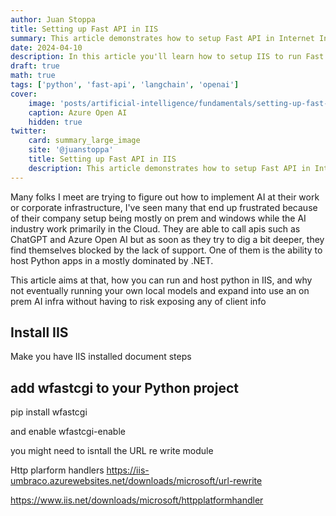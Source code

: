```yaml
---
author: Juan Stoppa
title: Setting up Fast API in IIS
summary: This article demonstrates how to setup Fast API in Internet Information Serine (IIS) to use Python as web services
date: 2024-04-10
description: In this article you'll learn how to setup IIS to run Fast API and create web services for your Python app.
draft: true
math: true
tags: ['python', 'fast-api', 'langchain', 'openai']
cover:
    image: 'posts/artificial-intelligence/fundamentals/setting-up-fast-api-iis/using-rag-azure-openai.webp'
    caption: Azure Open AI
    hidden: true
twitter:
    card: summary_large_image
    site: '@juanstoppa'
    title: Setting up Fast API in IIS
    description: This article demonstrates how to setup Fast API in Internet Information Serine (IIS) to use Python as web services
---
```


Many folks I meet are trying to figure out how to implement AI at their work or corporate infrastructure, I've seen many that end up frustrated because of their company setup being mostly on prem and windows while the AI industry work primarily in the Cloud. They are able to call apis such as ChatGPT and Azure Open AI but as soon as they try to dig a bit deeper, they find themselves blocked by the lack of support. One of them is the ability to host Python apps in a mostly dominated by .NET.

This article aims at that, how you can run and host python in IIS, and why not eventually running your own local models and expand into use an on prem AI infra without having to risk exposing any of client info

## Install IIS

Make you have IIS installed
document steps

## add wfastcgi to your Python project

pip install wfastcgi

and enable
wfastcgi-enable

you might need to isntall the URL re write module

Http plarform handlers
https://iis-umbraco.azurewebsites.net/downloads/microsoft/url-rewrite

https://www.iis.net/downloads/microsoft/httpplatformhandler
